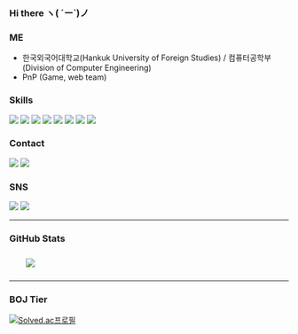 ### Hi there ヽ( ´ー`)ノ

### ME
- 한국외국어대학교(Hankuk University of Foreign Studies) / 컴퓨터공학부(Division of Computer Engineering)
- PnP (Game, web team)

### Skills
<p>
<img src="https://img.shields.io/badge/C-A8B9CC?style=flat-square&logo=C&logoColor=white"/>
<img src="https://img.shields.io/badge/C++-00599C?style=flat-square&logo=C%2B%2B&logoColor=white"/>
<img src="https://img.shields.io/badge/Java-007396?style=flat-square&logo=Java&logoColor=white"/>
<img src="https://img.shields.io/badge/JavaScript-F7DF1E?style=flat-square&logo=JavaScript&logoColor=white"/>
<img src="https://img.shields.io/badge/Python-3776AB?style=flat-square&logo=Python&logoColor=white"/>
<img src="https://img.shields.io/badge/HTML-E34F26?style=flat-square&logo=html5&logoColor=white"/>
<img src="https://img.shields.io/badge/CSS-1572B6?style=flat-square&logo=CSS3&logoColor=white"/>
<img src="https://img.shields.io/badge/CSharp-239120?style=flat-square&logo=CSharp&logoColor=white"/>
</p>

### Contact
<a href="epiclog@hufs.ac.kr" target="_blank"><img src="https://img.shields.io/badge/Gmail-EA4335?style=flat-square&logo=Gmail&logoColor=white"/></a>
<a href="epiclog@naver.com" target="_blank"><img src="https://img.shields.io/badge/Naver-01DF01?style=flat-square&logo=naver&logoColor=white"/></a>

### SNS
<a href="https://velog.io/@kimhaech" target="_blank"><img src="https://img.shields.io/badge/Tech Blog-11B48A?style=flat-square&logo=vimeo&logoColor=white"/></a>
<a href="https://blog.naver.com/epiclog" target="_blank"><img src="https://img.shields.io/badge/blog-01DF01?style=flat-square&logo=naver&logoColor=white"/></a>

<hr>

### GitHub Stats
<img src="https://github-readme-stats.vercel.app/api?username=kimhaech&show_icons=true&theme=tokyonight&count_private=true&include_all_commits=true" style="height: auto; margin-left: 20px; margin-right: 20px; padding: 10px;"/>

<hr>

### BOJ Tier
[![Solved.ac프로필](http://mazassumnida.wtf/api/v2/generate_badge?boj=epiclog)](https://solved.ac/epiclog)
